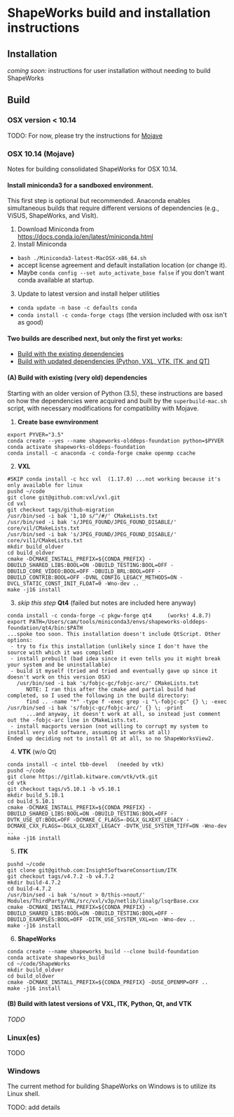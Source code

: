 # ShapeWorks build and installation instructions

## Installation

_coming soon:_ instructions for user installation without needing to build ShapeWorks

## Build

### OSX version < 10.14

TODO: For now, please try the instructions for [Mojave](#build-mojave)

<a id="user-content-build-mojave"></a>
### OSX 10.14 (Mojave)

Notes for building consolidated ShapeWorks for OSX 10.14.

#### Install miniconda3 for a sandboxed environment.

This first step is optional but recommended. Anaconda enables simultaneous builds that require different versions of dependencies (e.g., ViSUS, ShapeWorks, and VisIt).

1. Download Miniconda from https://docs.conda.io/en/latest/miniconda.html
2. Install Miniconda
 - `bash ./Miniconda3-latest-MacOSX-x86_64.sh`  
 - accept license agreement and default installation location (or change it).
 - Maybe `conda config --set auto_activate_base false` if you don't want conda available at startup.
3. Update to latest version and install helper utilities
 - `conda update -n base -c defaults conda`
 - `conda install -c conda-forge ctags` (the version included with osx isn't as good)

#### Two builds are described next, but only the first yet works:
- [Build with the existing dependencies](#build-mojave-existing)  
- [Build with updated dependencies (Python, VXL, VTK, ITK, and QT)](#build-mojave-updated)

<a id="user-content-build-mojave-existing"></a>
#### (A) Build with existing (very old) dependencies

Starting with an older version of Python (3.5), these instructions are based on how the dependencies were acquired and built by the `superbuild-mac.sh` script, with necessary modifications for compatibility with Mojave.

1. **Create base ewnvironment**
 ```
 export PYVER="3.5"
 conda create --yes --name shapeworks-olddeps-foundation python=$PYVER
 conda activate shapeworks-olddeps-foundation
 conda install -c anaconda -c conda-forge cmake openmp ccache
 ```

2. **VXL**
 ```
 #SKIP conda install -c hcc vxl  (1.17.0) ...not working because it's only available for linux
 pushd ~/code
 git clone git@github.com:vxl/vxl.git
 cd vxl
 git checkout tags/github-migration
 /usr/bin/sed -i bak '1,10 s/^/#/' CMakeLists.txt
 /usr/bin/sed -i bak 's/JPEG_FOUND/JPEG_FOUND_DISABLE/' core/vil/CMakeLists.txt
 /usr/bin/sed -i bak 's/JPEG_FOUND/JPEG_FOUND_DISABLE/' core/vil1/CMakeLists.txt
 mkdir build_oldver
 cd build_oldver
 cmake -DCMAKE_INSTALL_PREFIX=${CONDA_PREFIX} -DBUILD_SHARED_LIBS:BOOL=ON -DBUILD_TESTING:BOOL=OFF -DBUILD_CORE_VIDEO:BOOL=OFF -DBUILD_BRL:BOOL=OFF -DBUILD_CONTRIB:BOOL=OFF -DVNL_CONFIG_LEGACY_METHODS=ON -DVCL_STATIC_CONST_INIT_FLOAT=0 -Wno-dev ..
 make -j16 install
 ```
 
3. _skip this step_ **Qt4** (failed but notes are included here anyway)
 ```
 conda install -c conda-forge -c pkgw-forge qt4     (works! 4.8.7)
 export PATH=/Users/cam/tools/miniconda3/envs/shapeworks-olddeps-foundation/qt4/bin:$PATH
 ...spoke too soon. This installation doesn't include QtScript. Other options:
  - try to fix this installation (unlikely since I don't have the source with which it was compiled)
  - install prebuilt (bad idea since it even tells you it might break your system and be uninstallable)
  - build it myself (tried and tried and eventually gave up since it doesn't work on this version OSX)
    /usr/bin/sed -i bak 's/fobjc-gc/fobjc-arc/' CMakeLists.txt
       NOTE: I ran this after the cmake and partial build had completed, so I used the following in the build directory:
       find .. -name "*" -type f -exec grep -i "\-fobjc-gc" {} \; -exec /usr/bin/sed -i bak 's/fobjc-gc/fobjc-arc/' {} \; -print
       ...and anyway, it doesn't work at all, so instead just comment out the -fobjc-arc line in CMakeLists.txt.
  - install macports version (not willing to corrupt my system to install very old software, assuming it works at all)
 Ended up deciding not to install Qt at all, so no ShapeWorksView2.
 ```
 
4. **VTK** (w/o Qt)
 ```
 conda install -c intel tbb-devel   (needed by vtk)
 pushd ~/code
 git clone https://gitlab.kitware.com/vtk/vtk.git
 cd vtk
 git checkout tags/v5.10.1 -b v5.10.1
 mkdir build_5.10.1
 cd build_5.10.1
 cmake -DCMAKE_INSTALL_PREFIX=${CONDA_PREFIX} -DBUILD_SHARED_LIBS:BOOL=ON -DBUILD_TESTING:BOOL=OFF -DVTK_USE_QT:BOOL=OFF -DCMAKE_C_FLAGS=-DGLX_GLXEXT_LEGACY -DCMAKE_CXX_FLAGS=-DGLX_GLXEXT_LEGACY -DVTK_USE_SYSTEM_TIFF=ON -Wno-dev ..
 make -j16 install
 ```
 
5. **ITK**
 ```
 pushd ~/code
 git clone git@github.com:InsightSoftwareConsortium/ITK
 git checkout tags/v4.7.2 -b v4.7.2
 mkdir build-4.7.2
 cd build-4.7.2
 /usr/bin/sed -i bak 's/nout > 0/this->nout/' Modules/ThirdParty/VNL/src/vxl/v3p/netlib/linalg/lsqrBase.cxx
 cmake -DCMAKE_INSTALL_PREFIX=${CONDA_PREFIX} -DBUILD_SHARED_LIBS:BOOL=ON -DBUILD_TESTING:BOOL=OFF -DBUILD_EXAMPLES:BOOL=OFF -DITK_USE_SYSTEM_VXL=on -Wno-dev ..
 make -j16 install
 ```
 
6. **ShapeWorks**
 ```
 conda create --name shapeworks_build --clone build-foundation
 conda activate shapeworks_build
 cd ~/code/ShapeWorks
 mkdir build_oldver
 cd build_oldver
 cmake -DCMAKE_INSTALL_PREFIX=${CONDA_PREFIX} -DUSE_OPENMP=OFF ..
 make -j16 install
 ```

<a id="user-content-build-mojave-updated"></a>
#### (B) Build with latest versions of VXL, ITK, Python, Qt, and VTK

_TODO_

### Linux(es)

TODO

### Windows

The current method for building ShapeWorks on Windows is to utilize its Linux shell.

TODO: add details
